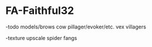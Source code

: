 # FA-Faithful32
-todo models/brows
cow
pillager/evoker/etc. 
vex
villagers

-texture
upscale spider fangs
